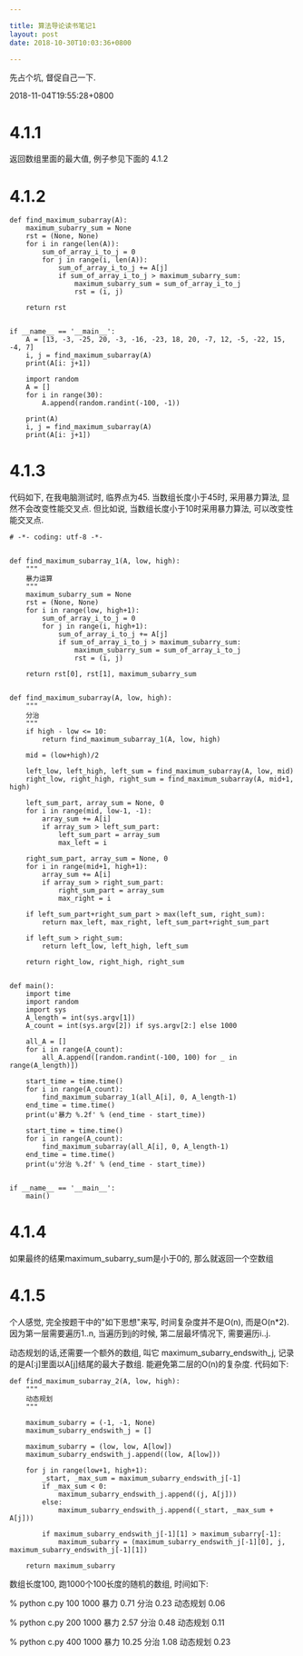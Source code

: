 ```yaml
---

title: 算法导论读书笔记1
layout: post
date: 2018-10-30T10:03:36+0800

---
```


先占个坑, 督促自己一下.

2018-11-04T19:55:28+0800

# 4.1.1

返回数组里面的最大值, 例子参见下面的 4.1.2

# 4.1.2

```
def find_maximum_subarray(A):
    maximum_subarry_sum = None
    rst = (None, None)
    for i in range(len(A)):
        sum_of_array_i_to_j = 0
        for j in range(i, len(A)):
            sum_of_array_i_to_j += A[j]
            if sum_of_array_i_to_j > maximum_subarry_sum:
                maximum_subarry_sum = sum_of_array_i_to_j
                rst = (i, j)

    return rst


if __name__ == '__main__':
    A = [13, -3, -25, 20, -3, -16, -23, 18, 20, -7, 12, -5, -22, 15, -4, 7]
    i, j = find_maximum_subarray(A)
    print(A[i: j+1])

    import random
    A = []
    for i in range(30):
        A.append(random.randint(-100, -1))

    print(A)
    i, j = find_maximum_subarray(A)
    print(A[i: j+1])
```

# 4.1.3

代码如下, 在我电脑测试时, 临界点为45.  当数组长度小于45时, 采用暴力算法, 显然不会改变性能交叉点. 但比如说, 当数组长度小于10时采用暴力算法, 可以改变性能交叉点.

```
# -*- coding: utf-8 -*-


def find_maximum_subarray_1(A, low, high):
    """
    暴力运算
    """
    maximum_subarry_sum = None
    rst = (None, None)
    for i in range(low, high+1):
        sum_of_array_i_to_j = 0
        for j in range(i, high+1):
            sum_of_array_i_to_j += A[j]
            if sum_of_array_i_to_j > maximum_subarry_sum:
                maximum_subarry_sum = sum_of_array_i_to_j
                rst = (i, j)

    return rst[0], rst[1], maximum_subarry_sum


def find_maximum_subarray(A, low, high):
    """
    分治
    """
    if high - low <= 10:
        return find_maximum_subarray_1(A, low, high)

    mid = (low+high)/2

    left_low, left_high, left_sum = find_maximum_subarray(A, low, mid)
    right_low, right_high, right_sum = find_maximum_subarray(A, mid+1, high)

    left_sum_part, array_sum = None, 0
    for i in range(mid, low-1, -1):
        array_sum += A[i]
        if array_sum > left_sum_part:
            left_sum_part = array_sum
            max_left = i

    right_sum_part, array_sum = None, 0
    for i in range(mid+1, high+1):
        array_sum += A[i]
        if array_sum > right_sum_part:
            right_sum_part = array_sum
            max_right = i

    if left_sum_part+right_sum_part > max(left_sum, right_sum):
        return max_left, max_right, left_sum_part+right_sum_part

    if left_sum > right_sum:
        return left_low, left_high, left_sum

    return right_low, right_high, right_sum


def main():
    import time
    import random
    import sys
    A_length = int(sys.argv[1])
    A_count = int(sys.argv[2]) if sys.argv[2:] else 1000

    all_A = []
    for i in range(A_count):
        all_A.append([random.randint(-100, 100) for _ in range(A_length)])

    start_time = time.time()
    for i in range(A_count):
        find_maximum_subarray_1(all_A[i], 0, A_length-1)
    end_time = time.time()
    print(u'暴力 %.2f' % (end_time - start_time))

    start_time = time.time()
    for i in range(A_count):
        find_maximum_subarray(all_A[i], 0, A_length-1)
    end_time = time.time()
    print(u'分治 %.2f' % (end_time - start_time))


if __name__ == '__main__':
    main()
```

# 4.1.4

如果最终的结果maximum_subarry_sum是小于0的, 那么就返回一个空数组

# 4.1.5

个人感觉, 完全按题干中的"如下思想"来写, 时间复杂度并不是O(n), 而是O(n\*2). 因为第一层需要遍历1..n, 当遍历到j的时候, 第二层最坏情况下, 需要遍历i..j. 

动态规划的话,还需要一个额外的数组, 叫它 maximum_subarry_endswith_j, 记录的是A[:j]里面以A[j]结尾的最大子数组. 能避免第二层的O(n)的复杂度. 代码如下:


```
def find_maximum_subarray_2(A, low, high):
    """
    动态规划
    """

    maximum_subarry = (-1, -1, None)
    maximum_subarry_endswith_j = []

    maximum_subarry = (low, low, A[low])
    maximum_subarry_endswith_j.append((low, A[low]))

    for j in range(low+1, high+1):
        _start, _max_sum = maximum_subarry_endswith_j[-1]
        if _max_sum < 0:
            maximum_subarry_endswith_j.append((j, A[j]))
        else:
            maximum_subarry_endswith_j.append((_start, _max_sum + A[j]))

        if maximum_subarry_endswith_j[-1][1] > maximum_subarry[-1]:
            maximum_subarry = (maximum_subarry_endswith_j[-1][0], j, maximum_subarry_endswith_j[-1][1])

    return maximum_subarry
```

数组长度100, 跑1000个100长度的随机的数组, 时间如下:

% python c.py 100 1000
暴力 0.71
分治 0.23
动态规划 0.06


% python c.py 200 1000
暴力 2.57
分治 0.48
动态规划 0.11

% python c.py 400 1000
暴力 10.25
分治 1.08
动态规划 0.23
